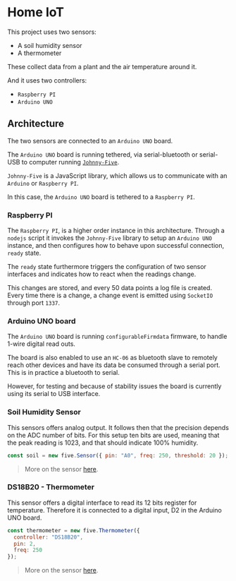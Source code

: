 # Home IoT

This project uses two sensors:

- A soil humidity sensor
- A thermometer

These collect data from a plant and the air temperature around it.

And it uses two controllers:

- `Raspberry PI`
- `Arduino UNO`

## Architecture

The two sensors are connected to an `Arduino UNO` board.

The `Arduino UNO` board is running tethered, via serial-bluetooth or serial-USB to computer running [`Johnny-Five`](http://johnny-five.io/).

`Johnny-Five` is a JavaScript library, which allows us to communicate with an `Arduino` or `Raspberry PI`.

In this case, the `Arduino UNO` board is tethered to a `Raspberry PI`.

### Raspberry PI

The `Raspberry PI`, is a higher order instance in this architecture. Through a `nodejs` script it invokes the `Johnny-Five` library to setup an `Arduino UNO` instance, and then configures how to behave upon successful connection, `ready` state.

The `ready` state furthermore triggers the configuration of two sensor interfaces and indicates how to react when the readings change.

This changes are stored, and every 50 data points a log file is created. Every time there is a change, a change event is emitted using `SocketIO` through port `1337`.

### Arduino UNO board

The `Arduino UNO` board is running `configurableFirmdata` firmware, to handle 1-wire digital read outs.

The board is also enabled to use an `HC-06` as bluetooth slave to remotely reach other devices and have its data be consumed through a serial port. This is in practice a bluetooth to serial.

However, for testing and because of stability issues the board is currently using its serial to USB interface.

### Soil Humidity Sensor

This sensors offers analog output. It follows then that the precision depends on the ADC number of bits.
For this setup ten bits are used, meaning that the peak reading is 1023, and that should indicate 100% humidity.

```javascript
const soil = new five.Sensor({ pin: "A0", freq: 250, threshold: 20 });
```

> More on the sensor [here](https://learn.sparkfun.com/tutorials/soil-moisture-sensor-hookup-guide/all).

### DS18B20 - Thermometer

This sensor offers a digital interface to read its 12 bits register for temperature. Therefore it is connected to a digital input, D2 in the Arduino UNO board.

```javascript
const thermometer = new five.Thermometer({
  controller: "DS18B20",
  pin: 2,
  freq: 250
});
```

> More on the sensor [here](https://create.arduino.cc/projecthub/TheGadgetBoy/ds18b20-digital-temperature-sensor-and-arduino-9cc806).
